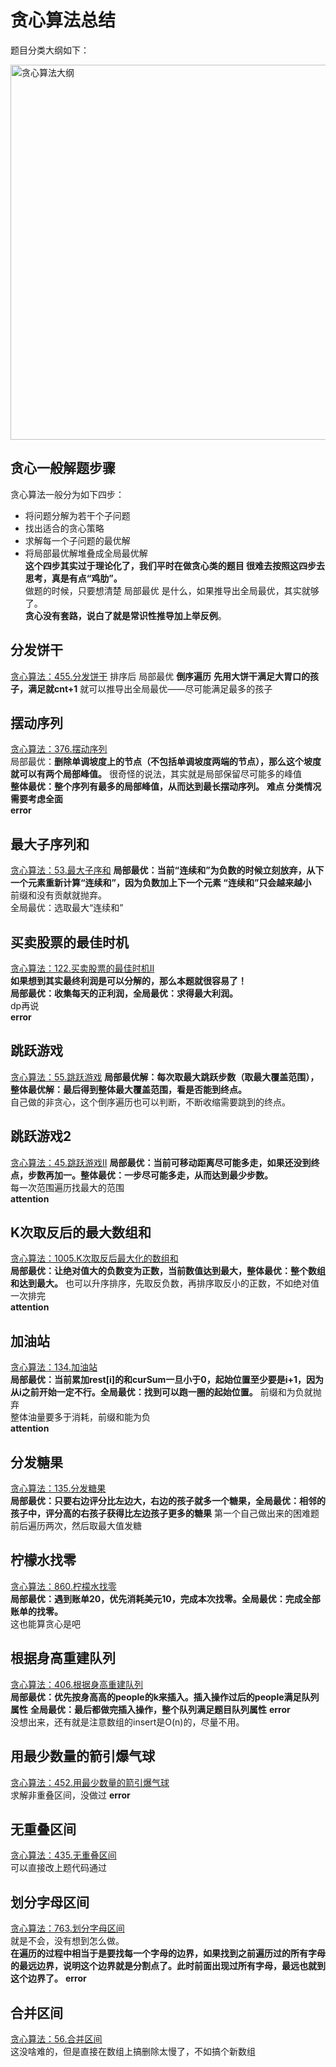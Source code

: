 # 贪心算法总结

题目分类大纲如下：             

<img src='https://code-thinking-1253855093.file.myqcloud.com/pics/20210917104315.png' width=600 alt='贪心算法大纲'> </img></div>  

## 贪心一般解题步骤  
贪心算法一般分为如下四步：   
* 将问题分解为若干个子问题   
* 找出适合的贪心策略   
* 求解每一个子问题的最优解   
* 将局部最优解堆叠成全局最优解   
**这个四步其实过于理论化了，我们平时在做贪心类的题目 很难去按照这四步去思考，真是有点“鸡肋”。**    
做题的时候，只要想清楚 局部最优 是什么，如果推导出全局最优，其实就够了。    
**贪心没有套路，说白了就是常识性推导加上举反例**。    
## 分发饼干
[贪心算法：455.分发饼干](./problems/0455.分发饼干.md)
排序后 局部最优 **倒序遍历** **先用大饼干满足大胃口的孩子，满足就cnt+1** 就可以推导出全局最优——尽可能满足最多的孩子    
## 摆动序列
[贪心算法：376.摆动序列](./problems/0376.摆动序列.md)  
局部最优：**删除单调坡度上的节点（不包括单调坡度两端的节点），那么这个坡度就可以有两个局部峰值。** 很奇怪的说法，其实就是局部保留尽可能多的峰值  
**整体最优：整个序列有最多的局部峰值，从而达到最长摆动序列。**
**难点 分类情况需要考虑全面**   
**error**  
## 最大子序列和
[贪心算法：53.最大子序和](./problems/0053.最大子序和.md)
**局部最优：当前“连续和”为负数的时候立刻放弃，从下一个元素重新计算“连续和”，因为负数加上下一个元素 “连续和”只会越来越小**  
前缀和没有贡献就抛弃。  
全局最优：选取最大“连续和”  
## 买卖股票的最佳时机
[贪心算法：122.买卖股票的最佳时机II](./problems/0122.买卖股票的最佳时机II.md)  
**如果想到其实最终利润是可以分解的，那么本题就很容易了！**  
**局部最优：收集每天的正利润，全局最优：求得最大利润。**   
dp再说  
**error**
## 跳跃游戏
[贪心算法：55.跳跃游戏](./problems/0055.跳跃游戏.md)
**局部最优解：每次取最大跳跃步数（取最大覆盖范围），整体最优解：最后得到整体最大覆盖范围，看是否能到终点。**  
自己做的非贪心，这个倒序遍历也可以判断，不断收缩需要跳到的终点。  
## 跳跃游戏2
[贪心算法：45.跳跃游戏II](./problems/0045.跳跃游戏II.md)
**局部最优：当前可移动距离尽可能多走，如果还没到终点，步数再加一。整体最优：一步尽可能多走，从而达到最少步数。**  
每一次范围遍历找最大的范围  
**attention**  
## K次取反后的最大数组和
[贪心算法：1005.K次取反后最大化的数组和](./problems/1005.K次取反后最大化的数组和.md)  
**局部最优：让绝对值大的负数变为正数，当前数值达到最大，整体最优：整个数组和达到最大。**
也可以升序排序，先取反负数，再排序取反小的正数，不如绝对值一次排完    
**attention**  
## 加油站
 [贪心算法：134.加油站](./problems/0134.加油站.md)  
 **局部最优：当前累加rest[i]的和curSum一旦小于0，起始位置至少要是i+1，因为从i之前开始一定不行。全局最优：找到可以跑一圈的起始位置。**
 前缀和为负就抛弃  
 整体油量要多于消耗，前缀和能为负  
 **attention**  
 ## 分发糖果
 [贪心算法：135.分发糖果](./problems/0135.分发糖果.md)  
 **局部最优：只要右边评分比左边大，右边的孩子就多一个糖果，全局最优：相邻的孩子中，评分高的右孩子获得比左边孩子更多的糖果**
 第一个自己做出来的困难题  
 前后遍历两次，然后取最大值发糖  
## 柠檬水找零
[贪心算法：860.柠檬水找零](./problems/0860.柠檬水找零.md)  
**局部最优：遇到账单20，优先消耗美元10，完成本次找零。全局最优：完成全部账单的找零。**  
这也能算贪心是吧  
## 根据身高重建队列
[贪心算法：406.根据身高重建队列](./problems/0406.根据身高重建队列.md)  
**局部最优：优先按身高高的people的k来插入。插入操作过后的people满足队列属性**
**全局最优：最后都做完插入操作，整个队列满足题目队列属性**
**error**  
没想出来，还有就是注意数组的insert是O(n)的，尽量不用。  
## 用最少数量的箭引爆气球
[贪心算法：452.用最少数量的箭引爆气球](./problems/0452.用最少数量的箭引爆气球.md)  
求解非重叠区间，没做过
**error**  
## 无重叠区间
[贪心算法：435.无重叠区间](./problems/0435.无重叠区间.md)  
可以直接改上题代码通过  
## 划分字母区间
[贪心算法：763.划分字母区间](./problems/0763.划分字母区间.md)  
就是不会，没有想到怎么做。  
**在遍历的过程中相当于是要找每一个字母的边界，如果找到之前遍历过的所有字母的最远边界，说明这个边界就是分割点了。此时前面出现过所有字母，最远也就到这个边界了。**
**error**  
## 合并区间
[贪心算法：56.合并区间](./problems/0056.合并区间.md)  
这没啥难的，但是直接在数组上搞删除太慢了，不如搞个新数组  


